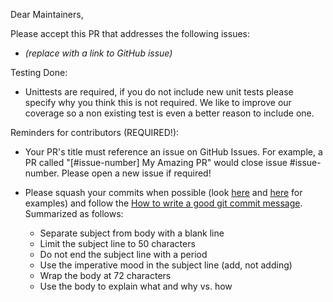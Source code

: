 Dear Maintainers,

Please accept this PR that addresses the following issues:
+ *(replace with a link to GitHub issue)*

Testing Done:
+ Unittests are required, if you do not include new unit tests please specify why you think this is not required. We like to improve our coverage so a non existing test is even a better reason to include one.

Reminders for contributors (REQUIRED!):

+ Your PR's title must reference an issue on GitHub Issues. For example, a PR called "[#issue-number] My Amazing PR" would close issue #issue-number. Please open a new issue if required!
+ Please squash your commits when possible (look [here](http://gitready.com/advanced/2009/02/10/squashing-commits-with-rebase.html) and [here](https://dgdgit.chop.edu/gist/GonzalezMA/41ceb5f58ffec0e7db3c87dbee72038b) for examples) and follow the [How to write a good git commit message](http://chris.beams.io/posts/git-commit/). Summarized as follows:

    + Separate subject from body with a blank line
    + Limit the subject line to 50 characters
    + Do not end the subject line with a period
    + Use the imperative mood in the subject line (add, not adding)
    + Wrap the body at 72 characters
    + Use the body to explain what and why vs. how
